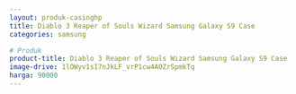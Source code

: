 ```yaml
---
layout: produk-casinghp
title: Diablo 3 Reaper of Souls Wizard Samsung Galaxy S9 Case
categories: samsung

# Produk
product-title: Diablo 3 Reaper of Souls Wizard Samsung Galaxy S9 Case
image-drive: 1lOWyv1sI7nJkLF_vrP1cw4AOZrSpmkTq
harga: 90000
---
```

